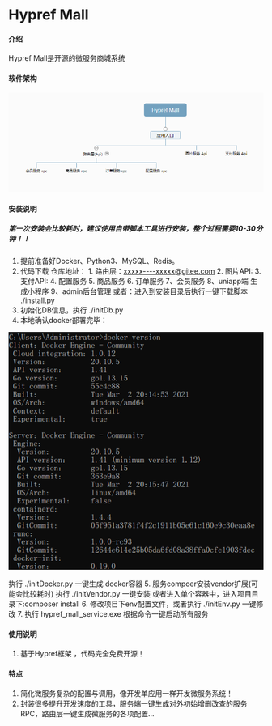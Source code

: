 # Hypref Mall

#### 介绍
Hypref Mall是开源的微服务商城系统

#### 软件架构
![输入图片说明](123.png)


#### 安装说明
##### 第一次安装会比较耗时，建议使用自带脚本工具进行安装，整个过程需要10-30分钟！！

1.  提前准备好Docker、Python3、MySQL、Redis。
2.  代码下载
    仓库地址：
            1. 路由层：xxxxx----xxxxx@gitee.com
            2. 图片API:
            3. 支付API:
            4. 配置服务
            5. 商品服务
            6. 订单服务
            7、会员服务
            8、uniapp端 生成小程序
            9、admin后台管理
    或者：进入到安装目录后执行一键下载脚本 ./install.py
3.  初始化DB信息，执行 ./initDb.py
4.  本地确认docker部署完毕：

![输入图片说明](image.png)

执行 ./initDocker.py 一键生成 docker容器
5.  服务compoer安装vendor扩展(可能会比较耗时)
执行 ./initVendor.py 一键安装 或者进入单个容器中，进入项目目录下:composer install
6.  修改项目下env配置文件，或者执行 ./initEnv.py 一键修改
7.  执行 hypref_mall_service.exe 根据命令一键启动所有服务

#### 使用说明

1.  基于Hypref框架 ，代码完全免费开源！


#### 特点

1.  简化微服务复杂的配置与调用，像开发单应用一样开发微服务系统！
2.  封装很多提升开发速度的工具，服务端一键生成对外初始增删改查的服务RPC，路由层一键生成微服务的各项配置...
